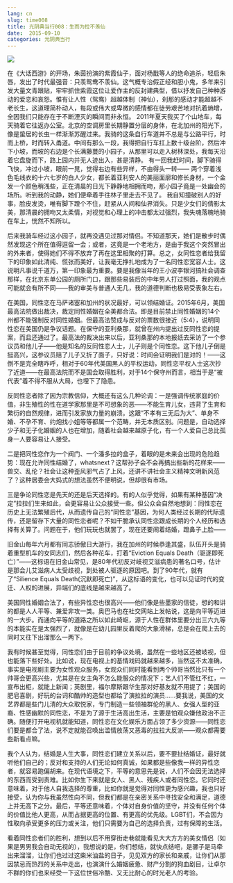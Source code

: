 ```yaml
---
lang: cn
slug: time008
title: 光阴典当行008：生而为拉不羡仙
date:  2015-09-10
categories: 光阴典当行
---
```

![](http://oouh9u8nz.bkt.gdipper.com/time008.jpg)

在《大话西游》的开场，朱茵扮演的紫霞仙子，面对杨戬等人的绝命追杀，轻启朱唇，发出了时代最强音：只羡鸳鸯不羡仙。这气概专治假正经和胆小鬼，多年来引发大量文青跟贴，牢牢抓住紫霞这位让爱作主的反封建典型，借以抒发自己种种游动的爱恋和哀怨。惟有让人性（鸳鸯）超越体制（神仙），刹那的感动才能超越不老长生，这道理简朴动人，每段或伟大或卑微的感情都在徒劳艰苦地对抗着熵增，全因我们只能存在于不断湮灭的瞬间而非永恒。
2011年夏天我买了个山地车，每天骑着它往返办公室。北京的空调房里长期静置分层的身体，在北加州的阳光下，像是蛰居的长虫一样渐渐苏醒过来。我骑的这条自行车道并不总是与公路平行，时而上桥，时而转入甬道。中间有那么一段，我得把自行车扛上数十级台阶，然后冲下小坡，而坡的右边是个长满藤蔓的小园子，从那里可以走入树林深处，我每天沿着它盘旋而下，路上园内并无人迹出入，甚是清静。
有一回我赶时间，脚下骑得飞快，冲过小坡，眼前一晃，觉得右边有些异样，不由得头一转——
两个穿着浅色毛线衣的十六七岁的白人少女，都长着亚利安人的美丽面廓和修长身材，一个金发一个颜色稍浅些，正在清晨的日光下静静地相拥而吻，那小园子竟是一处幽会的场所。听到我的动静，她们便牵着手往林子里走去不见了。
我自知撞破别人的好事，脸皮发烫，唯有脚下蹬个不住，赶紧从人间和仙界消失。只是少女们的倩影太美，那清晨的拥吻又太柔情，对视觉和心理上的冲击都太过强烈，我失魂落魄地骑在车上，恍然不知所以。

后来我骑车经过这小园子，就再没遇见过那对情侣。不知道那天，她们是散步时偶然发现这个所在值得逗留一会；或者，这竟是一个老地方，是由于我这个突然冒出的外来者，使得她们不得不放弃了再在这里相聚的打算。总之，女同性恋者给我留下的印象如此清纯、慌张而美好，让我毫无挣扎地成为了一名同性恋宽容人士。这说明凡事说千道万，第一印象最为重要。要是我像当年的王小波李银河搞社会调查那样，在北京东单公园的厕所门口，跟那些易装后的中年男人打过照面，我的观点可能就会有所不同——我的审美与普通人无几，我的道德判断也极易受表象左右。

在美国，同性恋在马萨诸塞和加州的状况最好，可以领结婚证。2015年6月，美国最高法院做出裁决，裁定同性婚姻在全美都合法。即是目前禁止同性婚姻的14个州都不能强制反对同性婚姻。但最高法赞成与反对的票数很接近（5:4），说明同性恋在美国仍是争议话题。在保守的亚利桑那，就曾在州内提出过反同性恋的提案，而且还通过了。最高法的裁决出来以后，亚利桑那的本地报纸去采访了一个参议员和他儿子——他是知名的反同性恋人士，儿子则是个同性恋。这下他儿子倒是挺高兴，这参议员赔了儿子又折了面子，只好说：时间会证明我们是对的！——这倒不是完全瞎咋呼，相对于60年代美国黑人的平权运动，同性恋平权人士这次抄了近道——在最高法院而不是国会取得胜利，对于14个保守州而言，相当于是“被代表”着不得不服从大局，也埋下了隐患。

反同性恋者除了因为宗教信仰，大概还有这么几种论调：一是强调传统家庭的价值，非生殖性的性在道学家那里是不可想象的恶——不能生育儿女，违背了生育和繁衍的自然规律，进而引发家族力量的崩溃。这跟“不孝有三无后为大”、单身不婚、不孕不育、约炮找小姐等等都属一个范畴，并无本质区别。问题是，自动选择少子和无子化婚姻的人也在增加，随着社会越来越原子化，有一个人爱自己总比孤身一人要容易让人接受。

二是把同性恋作为一个阀门、一个潘多拉的盒子，着眼的是未来会出现的危险趋势：现在允许同性结婚了，whatsnext？这帮孙子会不会再搞出些新的花样来——兽交、乱伦？社会让这种歪风邪气占了上风，还讲不讲社会主义精神文明新风范了？这种居委会大妈式的想法虽然不便明说，但却很有市场。

三是争论同性恋是先天的还是后天选择的。有的人似乎觉得，如果有某种基因“决定”拉拉们生来如此，会更容易让公众接受一些。但公众会自然地想到：同性恋在历史上无法繁殖后代，从而遗传自己的“同性恋”基因，为何人类经过长期的代际遗传，还是留存下大量的同性恋者呢？不如干脆承认同性恋跟成长期的个人经历和选择有关算了。问题在于，他们玩玩也就罢了，现在还要闹着结婚，蹬鼻子上脸——

旧金山每年六月都有同志骄傲日大游行，我在加州的时候恭逢其盛，队伍开头是骑着重型机车的女同志们，然后各种花车，打着“Eviction Equals Death（驱逐即死亡）”——这标语在旧金山常见，是80年代初反对岐视艾滋病患的著名口号，估计是那会儿艾滋病人太受歧视，到处被人驱逐的原因吧。到了90年代，就有了“Silience Equals Death(沉默即死亡)”，从这标语的变化，也可以见证时代的变迁、人权的进展，异端们的底线是越来越高了。

美国同性婚姻合法了，有些异性恋也很高兴——他们像是些墨家的信徒，想的和讲的都是人人平等、兼爱非攻一类。奥巴马也在社交网站上发帖说，这是向平等迈进的一大步。而通向平等的道路之所以如此崎岖，源于人性在群体里要分出三六九等的本能实在是太强烈了，就像是在幼儿园里反着爬的大象滑梯，总是会在爬上去的同时又往下出溜那么一两下。

我有时候甚至觉得，同性恋们由于目前的争议处境，虽然在一些地区还被岐视，但也能落下些好处。比如说，现在电视上的基情戏码就越来越多，当然这不太准确，事实是电视剧主要为女性观众服务，女观众们同时能看到两个帅哥当然比只有一个帅哥会更高兴些，尤其是在女主角不怎么能服众的情况下；艺人们不管红不红，一宣布出柜，就能上新闻；英剧里，福尔摩斯跟华生那对好基友就不用提了；美国的肥皂喜剧，好玩的台词和酷帅的造型也都给了演拉拉的演员……要我说，美国的文艺界都是些门儿清的大众取悦家，专门制造一些领袖群伦的黑人、女强人型的亚裔、性感幽默的同性恋，不是为了源于生活高出生活，主要是怕观众嫌他政治不正确。随便打开电视机就能知道，同性恋在文化娱乐方面占领了多少资源——同性恋们要是都合了法，说不定就能召唤出滥情放荡又恶毒的拉拉大反派——观众都需要些新看点嘛。

我个人认为，结婚是人生大事，同性恋们建立关系以后，要不要扯结婚证，最好就听他们自己的；反对和支持的人们无论如何真诚，如果都是些像我一样的异性恋者，就容易跑偏胡来。在现代语境之下，平等的意思先是说，人们不会因无法选择的东西而受到责难。比如你生下来就是女人、黑人、残疾人或者同性恋。它同时还意味着，对于他人自我选择的尊重，比如你就是觉得对同性更为感兴趣，我也只好接受，认为你与我虽然性向不同，但我们都是在亲密关系中寻找安全和满足，道德上并无高下之分。最后，平等还意味着，个体对自身价值的坚守，并没有任何个体的价值比他人更高，从而占据更高的位置、有更高的优先级。LGBT们，不会因为性取向承受更多的压力或关注，他们只需要为自己的选择负责，过有保障的生活。

看着同性恋者们的胜利，想到以后不用穿街走巷就能看见大大方方的美女情侣（如果是男男我会自动无视的），我想说的是，你们想结，就快点结吧，是骡子是马牵出来溜溜，让你们也过过这柴米油盐的日子，见见双方的家长和亲戚，让你们从那因禁忌而热烈的关系中走出，也演演什么婚姻疲惫、财产分割的狗血剧目，让卓尔不群的你们也来经受一下这位世俗冷酷、又无比耐心的时光老人的考验。


